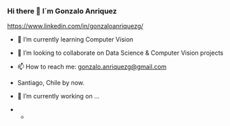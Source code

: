 ### Hi there 👋 I´m Gonzalo Anriquez

https://www.linkedin.com/in/gonzaloanriquezg/ 

- 🌱 I’m currently learning Computer Vision
- 👯 I’m looking to collaborate on Data Science & Computer Vision projects
- 📫 How to reach me: gonzalo.anriquezg@gmail.com
-  Santiago, Chile by now.
-  🔭 I’m currently working on ...

- 
  -    


<!--
**gonzaloanriquez/gonzaloanriquez** is a ✨ _special_ ✨ repository because its `README.md` (this file) appears on your GitHub profile.

Here are some ideas to get you started:



- 🤔 I’m looking for help with ...
- 💬 Ask me about ...


- ⚡ Fun fact: ...

